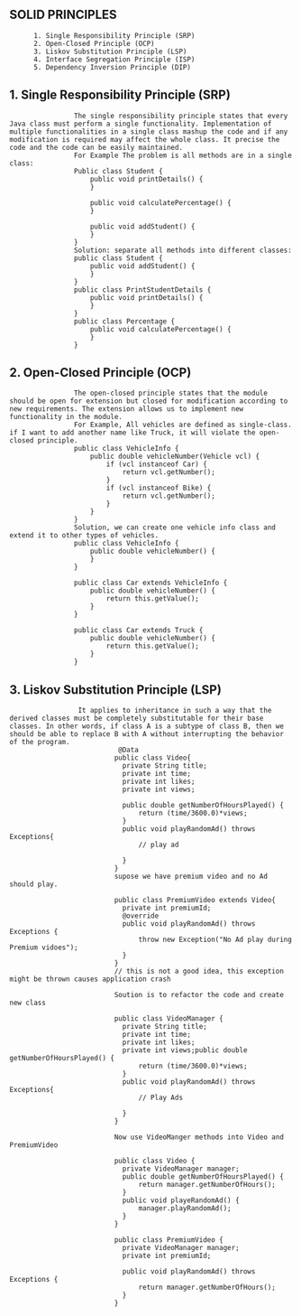 ## SOLID PRINCIPLES
          1. Single Responsibility Principle (SRP)
          2. Open-Closed Principle (OCP)
          3. Liskov Substitution Principle (LSP)
          4. Interface Segregation Principle (ISP)
          5. Dependency Inversion Principle (DIP)

##  1. Single Responsibility Principle (SRP)
                    The single responsibility principle states that every Java class must perform a single functionality. Implementation of multiple functionalities in a single class mashup the code and if any modification is required may affect the whole class. It precise the code and the code can be easily maintained.
                    For Example The problem is all methods are in a single class:
                    Public class Student {
                    	public void printDetails() {
                    	}
                    
                    	public void calculatePercentage() {
                    	}
                    
                    	public void addStudent() {
                    	}
                    }
                    Solution: separate all methods into different classes:
                    public class Student {
                    	public void addStudent() {
                    	}
                    }
                    public class PrintStudentDetails {
                    	public void printDetails() {
                    	}
                    }
                    public class Percentage {
                    	public void calculatePercentage() {
                    	}
                    }

## 2. Open-Closed Principle (OCP)
                    The open-closed principle states that the module should be open for extension but closed for modification according to new requirements. The extension allows us to implement new functionality in the module.
                    For Example, All vehicles are defined as single-class. if I want to add another name like Truck, it will violate the open-closed principle.
                    public class VehicleInfo {
                    	public double vehicleNumber(Vehicle vcl) {
                    		if (vcl instanceof Car) {
                    			return vcl.getNumber();
                    		}
                    		if (vcl instanceof Bike) {
                    			return vcl.getNumber();
                    		}
                    	}
                    }
                    Solution, we can create one vehicle info class and extend it to other types of vehicles.
                    public class VehicleInfo {
                    	public double vehicleNumber() {
                    	}
                    }

                    public class Car extends VehicleInfo {
                    	public double vehicleNumber() {
                    		return this.getValue();
                    	}
                    }

                    public class Car extends Truck {
                    	public double vehicleNumber() {
                    		return this.getValue();
                    	}
                    }

## 3. Liskov Substitution Principle (LSP)
                     It applies to inheritance in such a way that the derived classes must be completely substitutable for their base classes. In other words, if class A is a subtype of class B, then we should be able to replace B with A without interrupting the behavior of the program.
                               @Data
                              public class Video{
                              	private String title;
                              	private int time;
                              	private int likes;
                              	private int views;
                              	
                              	public double getNumberOfHoursPlayed() {
                              		return (time/3600.0)*views;
                              	}
                              	public void playRandomAd() throws Exceptions{
                              		// play ad
                              		
                              	}
                              }
                              supose we have premium video and no Ad should play.
                              
                              public class PremiumVideo extends Video{
                              	private int premiumId;
                              	@override
                              	public void playRandomAd() throws Exceptions {
                              		throw new Exception("No Ad play during Premium vidoes");
                              	}
                              }
                              // this is not a good idea, this exception might be thrown causes application crash
                              
                              Soution is to refactor the code and create new class
                              
                              public class VideoManager {
                              	private String title;
                              	private int time;
                              	private int likes;
                              	private int views;public double getNumberOfHoursPlayed() {
                              		return (time/3600.0)*views;
                              	}
                              	public void playRandomAd() throws Exceptions{
                              		// Play Ads
                              		
                              	}
                              }
                              
                              Now use VideoManger methods into Video and PremiumVideo
                              
                              public class Video {
                              	private VideoManager manager;
                              	public double getNumberOfHoursPlayed() {
                              		return manager.getNumberOfHours();
                              	}
                              	public void playeRandomAd() {
                              		manager.playRandomAd();
                              	}
                              }
                              
                              public class PremiumVideo {
                              	private VideoManager manager;
                              	private int premiumId;
                              	
                              	public void playRandomAd() throws Exceptions {
                              		return manager.getNumberOfHours();
                              	}
                              }
